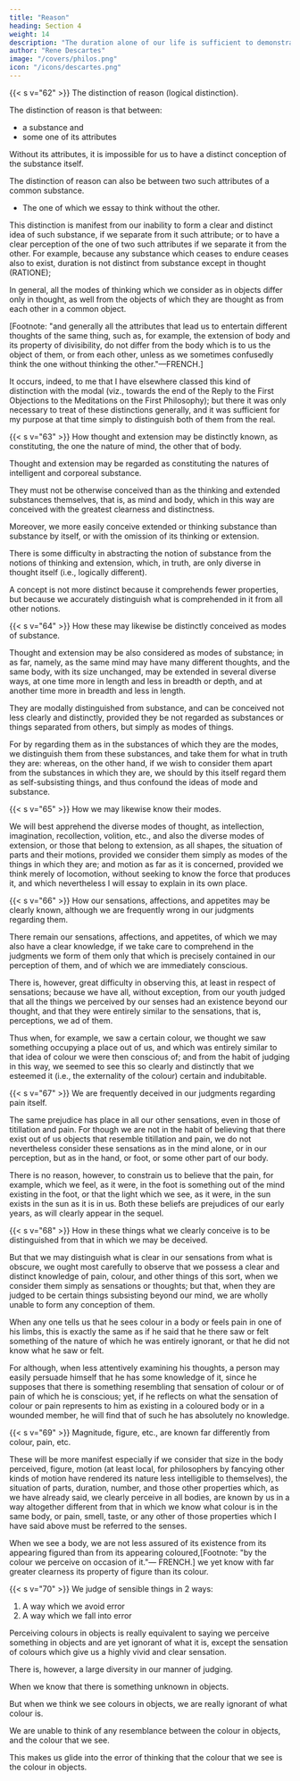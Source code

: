 ```yaml
---
title: "Reason"
heading: Section 4
weight: 14
description: "The duration alone of our life is sufficient to demonstrate the existence of God"
author: "Rene Descartes"
image: "/covers/philos.png"
icon: "/icons/descartes.png"
---
```



{{< s v="62" >}} The distinction of reason (logical distinction).

The distinction of reason is that between:
- a substance and
- some one of its attributes

Without its attributes, it is impossible for us to have a distinct conception of the substance itself.

The distinction of reason can also be between two such attributes of a common substance.
- The one of which we essay to think without the other. 

This distinction is manifest from our inability to form a clear and distinct idea of such substance, if we separate from it such attribute; or to have a clear perception of the one of two such attributes if we separate it from the other. For example, because any substance which ceases to endure ceases also to exist, duration is not distinct from substance except in thought (RATIONE); 

In general, all the modes of thinking which we consider as in objects differ only in thought, as well from the objects of which they are thought as from each other in a common object.

[Footnote: "and generally all the attributes that lead us to entertain different thoughts of the same thing, such as, for example, the extension of body and its property of divisibility, do not differ from the body which is to us the object of them, or from each other, unless as we sometimes confusedly think the one without thinking the other."—FRENCH.] 

It occurs, indeed, to me that I have elsewhere classed this kind of distinction with the modal (viz., towards the end of the Reply to the First Objections to the Meditations on the First Philosophy); but there it was only necessary to treat of these distinctions generally, and it was sufficient for my purpose at that time simply to distinguish both of them from the real.


{{< s v="63" >}} How thought and extension may be distinctly known, as constituting, the one the nature of mind, the other that of body.

Thought and extension may be regarded as constituting the natures of intelligent and corporeal substance. 

They must not be otherwise conceived than as the thinking and extended substances themselves, that is, as mind and body, which in this way are conceived with the greatest clearness and distinctness.

Moreover, we more easily conceive extended or thinking substance than substance by itself, or with the omission of its thinking or extension. 

There is some difficulty in abstracting the notion of substance from the notions of thinking and extension, which, in truth, are only diverse in thought itself (i.e., logically different).

A concept is not more distinct because it comprehends fewer properties, but because we accurately distinguish what is comprehended in it from all other notions.


{{< s v="64" >}} How these may likewise be distinctly conceived as modes of substance.

Thought and extension may be also considered as modes of substance; in as far, namely, as the same mind may have many different thoughts, and the same body, with its size unchanged, may be extended in several diverse ways, at one time more in length and less in breadth or depth, and at another time more in breadth and less in length.

They are modally distinguished from substance, and can be conceived not less clearly and distinctly, provided they be not regarded as substances or things separated from others, but simply as modes of things. 

For by regarding them as in the substances of which they are the modes, we distinguish them from these substances, and take them for what in truth they are: whereas, on the other hand, if we wish to consider them apart from the substances in which they are, we should by this itself regard them as self-subsisting things, and thus confound the ideas of mode and substance.


{{< s v="65" >}} How we may likewise know their modes.

We will best apprehend the diverse modes of thought, as intellection, imagination, recollection, volition, etc., and also the diverse modes of extension, or those that belong to extension, as all shapes, the situation of parts and their motions, provided we consider them simply as modes of the things in which they are; and motion as far as it is concerned, provided we think merely of locomotion, without seeking to know the force that produces it, and which nevertheless I will essay to explain in its own place.


{{< s v="66" >}} How our sensations, affections, and appetites may be clearly known, although we are frequently wrong in our judgments regarding them.

There remain our sensations, affections, and appetites, of which we may also have a clear knowledge, if we take care to comprehend in the judgments we form of them only that which is precisely contained in our perception of them, and of which we are immediately conscious. 

There is, however, great difficulty in observing this, at least in respect of sensations; because we have all, without exception, from our youth judged that all the things we perceived by our senses had an existence beyond our thought, and that they were entirely similar to the sensations, that is, perceptions, we ad of them. 

Thus when, for example, we saw a certain colour, we thought we saw something occupying a place out of us, and which was entirely similar to that idea of colour we were then conscious of; and from the habit of judging in this way, we seemed to see this so clearly and distinctly that we esteemed it (i.e., the externality of the colour) certain and indubitable.


{{< s v="67" >}}  We are frequently deceived in our judgments regarding pain itself.

The same prejudice has place in all our other sensations, even in those of titillation and pain. For though we are not in the habit of believing that there exist out of us objects that resemble titillation and pain, we do not nevertheless consider these sensations as in the mind alone, or in our perception, but as in the hand, or foot, or some other part of our body.

There is no reason, however, to constrain us to believe that the pain, for example, which we feel, as it were, in the foot is something out of the mind existing in the foot, or that the light which we see, as it were, in the sun exists in the sun as it is in us. Both these beliefs are prejudices of our early years, as will clearly appear in the sequel.


{{< s v="68" >}} How in these things what we clearly conceive is to be distinguished from that in which we may be deceived.

But that we may distinguish what is clear in our sensations from what is obscure, we ought most carefully to observe that we possess a clear and distinct knowledge of pain, colour, and other things of this sort, when we consider them simply as sensations or thoughts; but that, when they are judged to be certain things subsisting beyond our mind, we are wholly unable to form any conception of them.

When any one tells us that he sees colour in a body or feels pain in one of his limbs, this is exactly the same as if he said that he there saw or felt something of the nature of which he was entirely ignorant, or that he did not know what he saw or felt. 

For although, when less attentively examining his thoughts, a person may easily persuade himself that he has some knowledge of it, since he supposes that there is something resembling that sensation of colour or of pain of which he is conscious; yet, if he reflects on what the sensation of colour or pain represents to him as existing in a coloured body or in a wounded member, he will find that of such he has absolutely no knowledge.


{{< s v="69" >}} Magnitude, figure, etc., are known far differently from colour, pain, etc.

These will be more manifest especially if we consider that size in the body perceived, figure, motion (at least local, for philosophers by fancying other kinds of motion have rendered its nature less intelligible to themselves), the situation of parts, duration, number, and those other properties which, as we have already said, we clearly perceive in all bodies, are known by us in a way altogether different from that in which we know what colour is in the same body, or pain, smell, taste, or any other of those properties which I have said above must be referred to the senses. 

When we see a body, we are not less assured of its existence from its appearing figured than from its appearing coloured,[Footnote: "by the colour we perceive on occasion of it."— FRENCH.] we yet know with far greater clearness its property of figure than its colour.


{{< s v="70" >}} We judge of sensible things in 2 ways:

1. A way which we avoid error
2. A way which we fall into error

Perceiving colours in objects is really equivalent to saying we perceive something in objects and are yet ignorant of what it is, except the sensation of colours which give us a highly vivid and clear sensation. 

There is, however, a large diversity in our manner of judging.

When we know that there is something unknown in objects. 

<!-- (that is, in things such as they are, from which the sensation reached us), so far are we from falling into error that, on the contrary, we thus rather provide against it, for we are less apt to judge rashly of a thing which we observe we do not know.  -->

But when we think we see colours in objects, we are really ignorant of what colour is. 

We are unable to think of any resemblance between the colour in objects, and the colour that we see. 

 <!-- yet because we do not observe this, or because there are in objects several properties, as size, figure, number, etc., which, as we clearly know, exist, or may exist in them as they are perceived by our senses or conceived by our understanding,  -->

This makes us glide into the error of thinking that the colour that we see is the colour in objects. 

<!-- and thereafter of supposing that we have a clear perception of what is in no way perceived by us. -->

